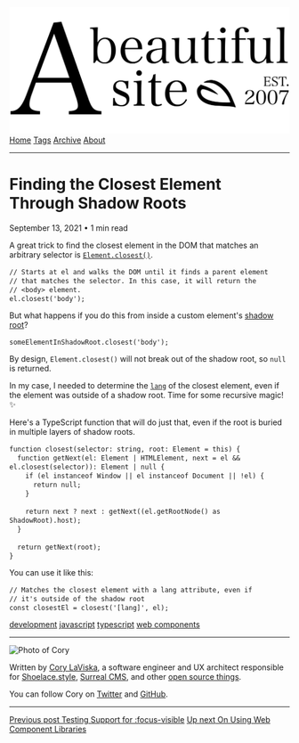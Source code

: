 <a href="../../index.html" class="header-link"><img src="../../images/logos/wordmark.svg" alt="A Beautiful Site" class="wordmark" /></a> <a href="../../index.html" class="nav-item">Home</a> <a href="../../tags/index.html" class="nav-item">Tags</a> <a href="../index.html" class="nav-item">Archive</a> <a href="../../about/index.html" class="nav-item">About</a>

---

# Finding the Closest Element Through Shadow Roots

September 13, 2021 • 1 min read

A great trick to find the closest element in the DOM that matches an arbitrary selector is [`Element.closest()`](https://developer.mozilla.org/en-US/docs/Web/API/Element/closest).

    // Starts at el and walks the DOM until it finds a parent element
    // that matches the selector. In this case, it will return the
    // <body> element.
    el.closest('body');

But what happens if you do this from inside a custom element's [shadow root](https://developer.mozilla.org/en-US/docs/Web/API/ShadowRoot)?

    someElementInShadowRoot.closest('body');

By design, `Element.closest()` will not break out of the shadow root, so `null` is returned.

In my case, I needed to determine the [`lang`](https://developer.mozilla.org/en-US/docs/Web/HTML/Global_attributes/lang) of the closest element, even if the element was outside of a shadow root. Time for some recursive magic! ✨

Here's a TypeScript function that will do just that, even if the root is buried in multiple layers of shadow roots.

    function closest(selector: string, root: Element = this) {
      function getNext(el: Element | HTMLElement, next = el && el.closest(selector)): Element | null {
        if (el instanceof Window || el instanceof Document || !el) {
          return null;
        }

        return next ? next : getNext((el.getRootNode() as ShadowRoot).host);
      }

      return getNext(root);
    }

You can use it like this:

    // Matches the closest element with a lang attribute, even if
    // it's outside of the shadow root
    const closestEl = closest('[lang]', el);

<a href="../../tags/development/index.html" class="post-tag">development</a> <a href="../../tags/javascript/index.html" class="post-tag">javascript</a> <a href="../../tags/typescript/index.html" class="post-tag">typescript</a> <a href="../../tags/web%20components/index.html" class="post-tag">web components</a>

---

<img src="http://0.gravatar.com/avatar/bf1b3b95fd5b096a3592247c29667b33?s=512" alt="Photo of Cory" class="avatar avatar-small" />

Written by [Cory LaViska](../../index-4.html), a software engineer and UX architect responsible for [Shoelace.style](https://shoelace.style/), [Surreal CMS](https://www.surrealcms.com/), and other [open source things](https://github.com/claviska).

You can follow Cory on [Twitter](https://twitter.com/claviska) and [GitHub](https://github.com/claviska).

---

<a href="../testing-support-for-focus-visible/index.html" class="post-nav-previous"><span class="small">Previous post</span> Testing Support for :focus-visible</a> <a href="../on-using-web-component-libraries/index.html" class="post-nav-next"><span class="small">Up next</span> On Using Web Component Libraries</a>
